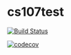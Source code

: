 # cs107test

[![Build Status](https://travis-ci.com/benjamin-manning/cs107test.svg?branch=master)](https://travis-ci.com/benjamin-manning/cs107test)

[![codecov](https://codecov.io/gh/benjamin-manning/cs107test/branch/master/graph/badge.svg?token=1VNEXWZXRV)](undefined)
